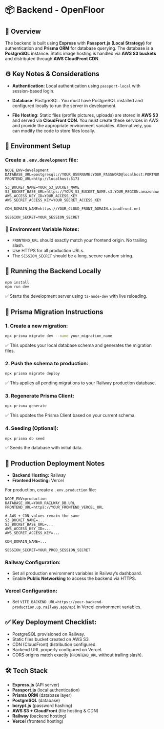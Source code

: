 # 📦 Backend - OpenFloor

## 📝 Overview

The backend is built using **Express** with **Passport.js (Local Strategy)** for authentication and **Prisma ORM** for database querying.
The database is a **PostgreSQL** instance. Static image hosting is handled via **AWS S3 buckets** and distributed through **AWS CloudFront CDN**.

## ⚙️ Key Notes & Considerations

- **Authentication:**
  Local authentication using `passport-local` with session-based login.

- **Database:**
  PostgreSQL. You must have PostgreSQL installed and configured locally to run the server in development.

- **File Hosting:**
  Static files (profile pictures, uploads) are stored in **AWS S3** and served via **CloudFront CDN.**
  You must create these services in AWS and provide the appropriate environment variables.
  Alternatively, you can modify the code to store files locally.

## 📂 Environment Setup

### Create a `.env.development` file:

```dotenv
NODE_ENV=development
DATABASE_URL=postgresql://YOUR_USERNAME:YOUR_PASSWORD@localhost:PORTNUM/DBNAME
FRONTEND_URL=http://localhost:5173

S3_BUCKET_NAME=YOUR_S3_BUCKET_NAME
S3_BUCKET_BASE_URL=https://YOUR_S3_BUCKET_NAME.s3.YOUR_REGION.amazonaws.com
AWS_ACCESS_KEY_ID=YOUR_ACCESS_KEY
AWS_SECRET_ACCESS_KEY=YOUR_SECRET_ACCESS_KEY

CDN_DOMAIN_NAME=https://YOUR_CLOUD_FRONT_DOMAIN.cloudfront.net

SESSION_SECRET=YOUR_SESSION_SECRET
```

### 🔑 Environment Variable Notes:

- `FRONTEND_URL` should exactly match your frontend origin. No trailing slash.
- Use HTTPS for all production URLs.
- The `SESSION_SECRET` should be a long, secure random string.

## 🚀 Running the Backend Locally

```bash
npm install
npm run dev
```

✅ Starts the development server using `ts-node-dev` with live reloading.

## 🚀 Prisma Migration Instructions

### 1. **Create a new migration:**

```bash
npx prisma migrate dev --name your_migration_name
```

✅ This updates your local database schema and generates the migration files.

### 2. **Push the schema to production:**

```bash
npx prisma migrate deploy
```

✅ This applies all pending migrations to your Railway production database.

### 3. **Regenerate Prisma Client:**

```bash
npx prisma generate
```

✅ This updates the Prisma Client based on your current schema.

### 4. **Seeding (Optional):**

```bash
npx prisma db seed
```

✅ Seeds the database with initial data.

## 🚀 Production Deployment Notes

- **Backend Hosting:** Railway
- **Frontend Hosting:** Vercel

For production, create a `.env.production` file:

```dotenv
NODE_ENV=production
DATABASE_URL=YOUR_RAILWAY_DB_URL
FRONTEND_URL=https://YOUR_FRONTEND_VERCEL_URL

# AWS + CDN values remain the same
S3_BUCKET_NAME=...
S3_BUCKET_BASE_URL=...
AWS_ACCESS_KEY_ID=...
AWS_SECRET_ACCESS_KEY=...

CDN_DOMAIN_NAME=...

SESSION_SECRET=YOUR_PROD_SESSION_SECRET
```

### Railway Configuration:

- Set all production environment variables in Railway’s dashboard.
- Enable **Public Networking** to access the backend via HTTPS.

### Vercel Configuration:

- Set `VITE_BACKEND_URL=https://your-backend-production.up.railway.app/api` in Vercel environment variables.

## ✅ Key Deployment Checklist:

- PostgreSQL provisioned on Railway.
- Static files bucket created on AWS S3.
- CDN (CloudFront) distribution configured.
- Backend URL properly configured on Vercel.
- CORS origins match exactly (`FRONTEND_URL` without trailing slash).

## 🛠️ Tech Stack

- **Express.js** (API server)
- **Passport.js** (local authentication)
- **Prisma ORM** (database layer)
- **PostgreSQL** (database)
- **bcrypt.js** (password hashing)
- **AWS S3 + CloudFront** (file hosting & CDN)
- **Railway** (backend hosting)
- **Vercel** (frontend hosting)
